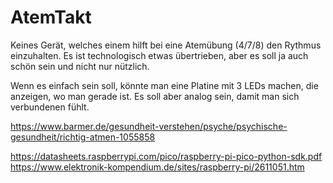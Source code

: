 # AtemTakt

Keines Gerät, welches einem hilft bei eine Atemübung (4/7/8) den Rythmus einzuhalten.
Es ist technologisch etwas übertrieben, aber es soll ja auch schön sein und nicht nur 
nützlich.

Wenn es einfach sein soll, könnte man eine Platine mit 3 LEDs machen, die anzeigen, wo man gerade ist.
Es soll aber analog sein, damit man sich verbundenen fühlt.

https://www.barmer.de/gesundheit-verstehen/psyche/psychische-gesundheit/richtig-atmen-1055858

https://datasheets.raspberrypi.com/pico/raspberry-pi-pico-python-sdk.pdf
https://www.elektronik-kompendium.de/sites/raspberry-pi/2611051.htm
